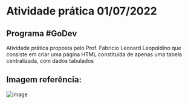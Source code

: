 <h1>Atividade prática 01/07/2022</h1>

<h2>Programa #GoDev</h2>

Atividade prática proposta pelo Prof. Fabricio Leonard Leopoldino que consiste em criar uma página HTML constituída de apenas uma tabela centralizada, com dados tabulados
<br/>
<h2>Imagem referência:</h2>

![image](https://user-images.githubusercontent.com/106037619/176235506-7389b54b-5a56-4214-a83e-bb09deda8500.png)
